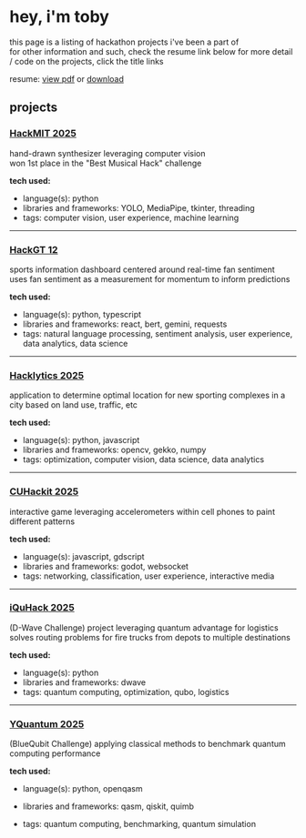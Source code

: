 # hey, i'm toby
this page is a listing of hackathon projects i've been a part of  
for other information and such, check the resume link below
for more detail / code on the projects, click the title links  

resume: [view pdf](./Toby_Cox_Resume_October_2025.pdf) or [download](./Toby_Cox_Resume_October_2025.pdf?raw=true)

## projects

### [HackMIT 2025](https://github.com/jacobldavis/penano)
hand-drawn synthesizer leveraging computer vision  
won 1st place in the "Best Musical Hack" challenge

**tech used:**
- language(s): python
- libraries and frameworks: YOLO, MediaPipe, tkinter, threading
- tags: computer vision, user experience, machine learning

---

### [HackGT 12](https://github.com/t-s-cox/fanalytics)
sports information dashboard centered around real-time fan sentiment  
uses fan sentiment as a measurement for momentum to inform predictions

**tech used:**
- language(s): python, typescript
- libraries and frameworks: react, bert, gemini, requests
- tags: natural language processing, sentiment analysis, user experience, data analytics, data science

---

### [Hacklytics 2025](https://github.com/LunarSphere/RFKARE)
application to determine optimal location for new sporting complexes in a city based on land use, traffic, etc

**tech used:**
- language(s): python, javascript
- libraries and frameworks: opencv, gekko, numpy
- tags: optimization, computer vision, data science, data analytics

---

### [CUHackit 2025](https://github.com/hazeltorek/vincent-van-gesture)
interactive game leveraging accelerometers within cell phones to paint different patterns

**tech used:**
- language(s): javascript, gdscript
- libraries and frameworks: godot, websocket
- tags: networking, classification, user experience, interactive media

---

### [iQuHack 2025](https://github.com/t-s-cox/iquhack-2025)
(D-Wave Challenge) project leveraging quantum advantage for logistics  
solves routing problems for fire trucks from depots to multiple destinations

**tech used:**
- language(s): python
- libraries and frameworks: dwave
- tags: quantum computing, optimization, qubo, logistics

---

### [YQuantum 2025](https://github.com/hazeltorek/how-did-we-ket-here)
(BlueQubit Challenge) applying classical methods to benchmark quantum computing performance  


**tech used:**
- language(s): python, openqasm
- libraries and frameworks: qasm, qiskit, quimb

- tags: quantum computing, benchmarking, quantum simulation
